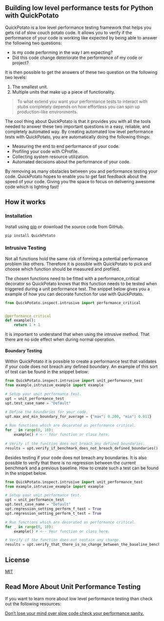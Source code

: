 ## Building low level performance tests for Python with QuickPotato

QuickPotato is a low level performance testing framework that helps you gets rid of slow couch potato code.
It allows you to verify if the performance of your code is working like expected 
by being able to answer the following two questions:

- Is my code performing in the way I am expecting?
- Did this code change deteriorate the performance of my code or project?

It is then possible to get the answers of these two question on the following two levels:

1. The smallest unit.
2. Multiple units that make up a piece of functionality.

> To what extend you want your performance tests to interact with stubs completely 
> depends on how effortless you can spin up production-like environments. 

The cool thing about QuickPotato is that it provides you with all the tools needed to 
answer these two important questions in a easy, reliable, and completely automated way. 
By creating automated low level performance tests with QuickPotato, you are automatically 
doing the following things:

- Measuring the end to end performance of your code.
- Profiling your code with CProfile.
- Collecting system resource utilization.
- Automated decisions about the performance of your code. 

By removing as many obstacles between you and performance testing your code.
QuickPotato hopes to enable you to get fast feedback about the speed of your code.
Giving you the space to focus on delivering awesome code which is lighting fast! 

## How it works

### Installation

Install using [pip](https://pip.pypa.io/en/stable/) or download the source code from GitHub.
```bash
pip install QuickPotato
```

### Intrusive Testing

Not all functions hold the same risk of forming a potential performance problem like others.
Therefore it is possible with QuickPotato to pick and choose which function should be measured and profiled.

The chosen functions need to be fitted with a performance_critical decorator so QuickPotato knows that this
function needs to be tested when triggered during a unit performance test. 
The snippet below gives you a example of how you can decorate function for use with QuickPotato.

```python
from QuickPotato.inspect.intrusive import performance_critical


@performance_critical
def example():
    return 1 + 1

```

It is important to understand that when using the intrusive method. 
That there are no side effect when during normal operation.

#### Boundary Testing

Within QuickPotato it is possible to create a performance test that validates if 
your code does not breach any defined boundary.
An example of this sort of test can be found in the snippet below: 

```python
from QuickPotato.inspect.intrusive import unit_performance_test
from example.intrusive_example import example

# Setup your unit performance test.
upt = unit_performance_test
upt.test_case_name = "Default"

# Define the boundaries for your code.
upt.max_and_min_boundary_for_average = {"max": 0.200, "min": 0.011}
        
# Run functions which are decorated as performance critical.
for _ in range(0, 10):
    example() # <-- Your function or class here.
        
# Verify if the function does not breach any defined boundaries.
results = upt.verify_if_benchmark_does_not_breach_defined_boundaries()
```

Besides testing if your code does not breach any boundaries.
It is also possible to verify that there is no regression between the current benchmark and a previous baseline.
How to create such a test can be found in the snippet below.

```python
from QuickPotato.inspect.intrusive import unit_performance_test
from example.intrusive_example import example

# Setup your unit performance test.
upt = unit_performance_test
upt.test_case_name = "Default"
upt.regression_setting_perform_f_test = True
upt.regression_setting_perform_t_test = True

# Run functions which are decorated as performance critical.
for _ in range(0, 10):
    example() # <-- Your function or class here.

# Verify if the function does not contain any change.
results = upt.verify_that_there_is_no_change_between_the_baseline_benchmark()
```

## License
[MIT](https://choosealicense.com/licenses/mit/)

## Read More About Unit Performance Testing

If you want to learn more about low level performance testing than check out the following resources:

[Don’t lose your mind over slow code check your performance sanity.](https://www.linkedin.com/pulse/dont-lose-your-mind-over-slow-code-check-performance-sanity-joey/) 